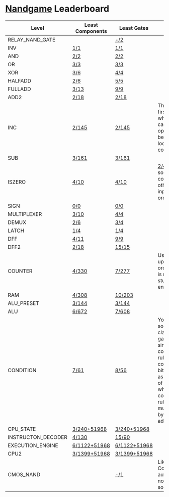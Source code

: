 # [Nandgame](https://nandgame.com/) Leaderboard

| Level | Least Components | Least Gates | Notes |
| - | - | - | - |
| RELAY_NAND_GATE | | [-/2](D/RELAY_NAND_GATE.md) | |
| INV | [1/1](D/INV_COMP.md) | [1/1](D/INV_GATE.md) | |
| AND | [2/2](D/AND_COMP.md) | [2/2](D/AND_GATE.md) | |
| OR | [3/3](D/OR_COMP.md) | [3/3](D/OR_GATE.md) | |
| XOR | [3/6](D/XOR_COMP.md) | [4/4](D/XOR_GATE.md) | |
| HALFADD | [2/6](D/HALFADD_COMP.md) | [5/5](D/HALFADD_GATE.md) | |
| FULLADD | [3/13](D/FULLADD_COMP.md) | [9/9](D/FULLADD_GATE.md) | |
| ADD2 | [2/18](D/ADD2_COMP.md) | [2/18](D/ADD2_GATE.md) | |
| INC | [2/145](D/INC_COMP.md) | [2/145](D/INC_GATE.md) | This is the first level where gates can't be optimal because of locked components. |
| SUB | [3/161](D/SUB_COMP.md) | [3/161](D/SUB_GATE.md) | |
| ISZERO | [4/10](D/ISZERO_COMP.md) | [4/10](D/ISZERO_GATE.md) | [2/4](D/ISZERO_CHEAT.md) cheating solution(not correct for other inputting order) |
| SIGN | [0/0](D/SIGN_COMP.md) | [0/0](D/SIGN_GATE.md) | |
| MULTIPLEXER | [3/10](D/MULTIPLEXER_COMP.md) | [4/4](D/MULTIPLEXER_GATE.md) | |
| DEMUX | [2/6](D/DEMUX_COMP.md) | [3/4](D/DEMUX_GATE.md) | |
| LATCH | [1/4](D/LATCH_COMP.md) | [1/4](D/LATCH_GATE.md) | |
| DFF | [4/11](D/DFF_COMP.md) | [9/9](D/DFF_GATE.md) | |
| DFF2 | [2/18](D/DFF2_COMP.md) | [15/15](D/DFF2_GATE.md) | |
| COUNTER | [4/330](D/DFF2_COMP.md) | [7/277](D/DFF2_GATE.md) | Using update order, which is not studied enough. |
| RAM | [4/308](D/RAM_COMP.md) | [10/203](D/RAM_GATE.md) | |
| ALU_PRESET | [3/144](D/ALU_PRESET_COMP.md) | [3/144](D/ALU_PRESET_GATE.md) | |
| ALU | [6/672](D/ALU_COMP.md) | [7/608](D/ALU_GATE.md) | |
| CONDITION | [7/61](D/CONDITION_COMP.md) | [8/56](D/CONDITION_GATE.md) | You may find someone claim 20-gate solution since the old counting rule use gate count of 4-bit ISZERO as the one of 16-bit, while new counting rule multiplies it by 4 and add 6. |
| CPU_STATE | [3/240+51968](D/CPU_STATE_COMP.md) | [3/240+51968](D/CPU_STATE_GATE.md) | |
| INSTRUCTON_DECODER | [4/130](D/CPU_STATE_COMP.md) | [15/90](D/CPU_STATE_GATE.md) | |
| EXECUTION_ENGINE | [6/1122+51968](D/EXECUTION_ENGINE_COMP.md) | [6/1122+51968](D/EXECUTION_ENGINE_GATE.md) | |
| CPU2 | [3/1399+51968](D/CPU2_COMP.md) | [3/1399+51968](D/CPU2_GATE.md) | |
| CMOS_NAND | | [-/1](D/CMOS_NAND_GATE.md) | Likely a bug. Contacted author but no response so far. |
